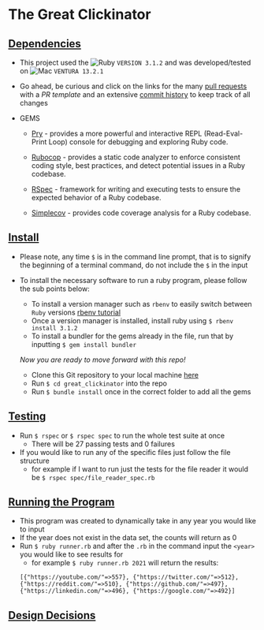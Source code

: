 # The Great Clickinator

<u>

## Dependencies
</u>

 - This project used the ![Ruby](https://img.shields.io/badge/Ruby-CC342D?style=for-the-badge&logo=ruby&logoColor=white) `VERSION 3.1.2` and was developed/tested on ![Mac](https://img.shields.io/badge/mac%20os-000000?style=for-the-badge&logo=apple&logoColor=white) `VENTURA 13.2.1`
 - Go ahead, be curious and click on the links for the many [pull requests](https://github.com/RyanChrisSmith/great_clickinator/pulls?q=is%3Apr+is%3Aclosed) with a *PR template* and an extensive [commit history](https://github.com/RyanChrisSmith/great_clickinator/commits/main) to keep track of all changes

  - GEMS
    - [Pry](https://github.com/pry/pry) - provides a more powerful and interactive REPL (Read-Eval-Print Loop) console for debugging and exploring Ruby code.

    - [Rubocop](https://github.com/rubocop/rubocop) - provides a static code analyzer to enforce consistent coding style, best practices, and detect potential issues in a Ruby codebase.

    - [RSpec](https://github.com/rspec) - framework for writing and executing tests to ensure the expected behavior of a Ruby codebase.

    - [Simplecov](https://github.com/simplecov-ruby/simplecov) - provides code coverage analysis for a Ruby codebase.


<u>

## Install
</u>

- Please note, any time `$` is in the command line prompt, that is to signify the beginning of a terminal command, do not include the `$` in the input
- To install the necessary software to run a ruby program, please follow the sub points below:
  - To install a version manager such as `rbenv` to easily switch between `Ruby` versions [rbenv tutorial](https://www.digitalocean.com/community/tutorials/how-to-install-ruby-on-rails-with-rbenv-on-macos)
  - Once a version manager is installed, install ruby using `$ rbenv install 3.1.2`
  - To install a bundler for the gems already in the file, run that by inputting `$ gem install bundler`

  _Now you are ready to move forward with this repo!_

  - Clone this Git repository to your local machine [here](https://github.com/RyanChrisSmith/great_clickinator)
  - Run `$ cd great_clickinator` into the repo
  - Run `$ bundle install` once in the correct folder to add all the gems

<u>

## Testing
</u>

  - Run `$ rspec` or `$ rspec spec` to run the whole test suite at once
    - There will be 27 passing tests and 0 failures
  - If you would like to run any of the specific files just follow the file structure
    - for example if I want to run just the tests for the file reader it would be `$ rspec spec/file_reader_spec.rb`

<u>

## Running the Program
</u>

- This program was created to dynamically take in any year you would like to input
- If the year does not exist in the data set, the counts will return as 0
- Run `$ ruby runner.rb` and after the `.rb` in the command input the `<year>` you would like to see results for
  - for example `$ ruby runner.rb 2021` will return the results:
  ```
  [{"https://youtube.com/"=>557}, {"https://twitter.com/"=>512}, {"https://reddit.com/"=>510}, {"https://github.com/"=>497}, {"https://linkedin.com/"=>496}, {"https://google.com/"=>492}]
  ```



<u>

## Design Decisions
</u>